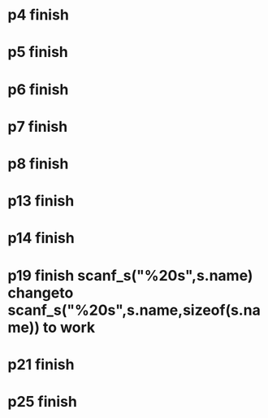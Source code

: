 # p4  finish
# p5  finish
# p6  finish
# p7  finish
# p8  finish
# p13 finish
# p14 finish
# p19 finish  scanf_s("%20s",s.name) changeto scanf_s("%20s",s.name,sizeof(s.name)) to work
# p21 finish 
# p25 finish